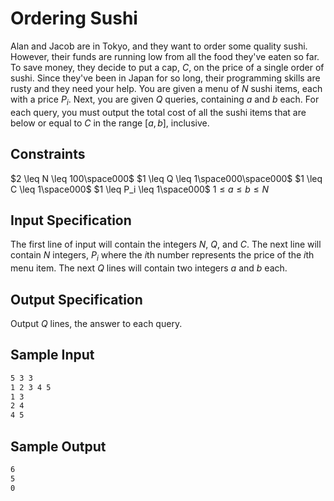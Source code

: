 # Ordering Sushi

Alan and Jacob are in Tokyo, and they want to order some quality sushi. However, their funds are running low from all the food they've eaten so far. To save money, they decide to put a cap, $C$, on the price of a single order of sushi. Since they've been in Japan for so long, their programming skills are rusty and they need your help. You are given a menu of $N$ sushi items, each with a price $P_i$. Next, you are given $Q$ queries, containing $a$ and $b$ each. For each query, you must output the total cost of all the sushi items that are below or equal to $C$ in the range $[a, b]$, inclusive.

## Constraints

$2 \leq N \leq 100\space000$
$1 \leq Q \leq 1\space000\space000$
$1 \leq C \leq 1\space000$
$1 \leq P_i \leq 1\space000$
$1 \leq a \leq b \leq N$

## Input Specification

The first line of input will contain the integers $N$, $Q$, and $C$. The next line will contain $N$ integers, $P_i$ where the $i$th number represents the price of the $i$th menu item. The next $Q$ lines will contain two integers $a$ and $b$ each.

## Output Specification

Output $Q$ lines, the answer to each query.

## Sample Input

```txt
5 3 3
1 2 3 4 5
1 3
2 4
4 5
```

## Sample Output

```txt
6
5
0
```